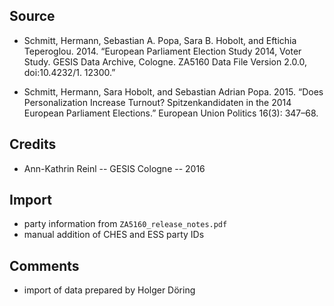 ## Source

 * Schmitt, Hermann, Sebastian A. Popa, Sara B. Hobolt, and Eftichia Teperoglou. 2014. “European Parliament Election Study 2014, Voter Study. GESIS Data Archive, Cologne. ZA5160 Data File Version 2.0.0, doi:10.4232/1. 12300.”

 * Schmitt, Hermann, Sara Hobolt, and Sebastian Adrian Popa. 2015. “Does Personalization Increase Turnout? Spitzenkandidaten in the 2014 European Parliament Elections.” European Union Politics 16(3): 347–68.

## Credits

 * Ann-Kathrin Reinl -- GESIS Cologne -- 2016

## Import

 * party information from `ZA5160_release_notes.pdf`
 * manual addition of CHES and ESS party IDs

## Comments

 * import of data prepared by Holger Döring
